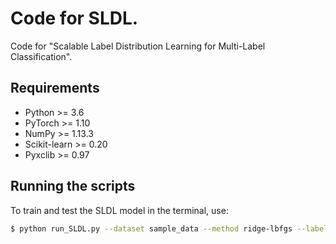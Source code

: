 # Code for SLDL.

Code for "Scalable Label Distribution Learning for Multi-Label Classification".

## Requirements

- Python >= 3.6
- PyTorch >= 1.10
- NumPy >= 1.13.3
- Scikit-learn >= 0.20
- Pyxclib >= 0.97

## Running the scripts

To train and test the SLDL model in the terminal, use:

```bash
$ python run_SLDL.py --dataset sample_data --method ridge-lbfgs --label_embedding_threshold 0.1 --label_embedding_dim 128 --knn_neighbors 100 --device cpu --seed 0
```
